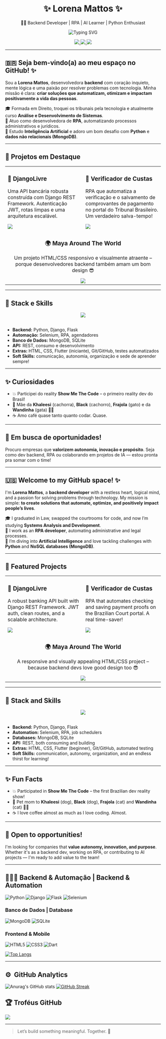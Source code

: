 <h1 align="center">✨ Lorena Mattos ✨</h1>
<p align="center">👩‍💻 Backend Developer | RPA | AI Learner | Python Enthusiast</p>

<div align="center">
  <img src="https://readme-typing-svg.herokuapp.com?font=Fira+Code&pause=1000&color=00FF00&center=true&vCenter=true&width=500&lines=I+automate+so+I+can+nap+more;Bots+do+the+boring+stuff;RPA+is+my+partner+in+crime" alt="Typing SVG" />
</div>

<p align="center">
  <a href="https://github.com/lorena-mattos">
    <img src="https://img.shields.io/badge/GitHub-100000?style=for-the-badge&logo=github&logoColor=white">
  </a>
  <a href="https://www.linkedin.com/in/lorena-mattos">
    <img src="https://img.shields.io/badge/LinkedIn-0077B5?style=for-the-badge&logo=linkedin&logoColor=white">
  </a>
  <a href="https://instagram.com/lolamattos">
    <img src="https://img.shields.io/badge/Instagram-E4405F?style=for-the-badge&logo=instagram&logoColor=white">
  </a>
</p>

---

## 🇧🇷 Seja bem-vindo(a) ao meu espaço no GitHub! ✨

Sou a **Lorena Mattos**, desenvolvedora **backend** com coração inquieto, mente lógica e uma paixão por resolver problemas com tecnologia. Minha missão é clara: **criar soluções que automatizam, otimizam e impactam positivamente a vida das pessoas**.

🎓 Formada em Direito, troquei os tribunais pela tecnologia e atualmente curso **Análise e Desenvolvimento de Sistemas**.  
🤖 Atuo como desenvolvedora de **RPA**, automatizando processos administrativos e jurídicos.  
🧠 Estudo **Inteligência Artificial** e adoro um bom desafio com **Python** e **dados não relacionais (MongoDB)**.

---

## 🚀 Projetos em Destaque

<div align="center">
  <table>
    <tr>
      <td width="50%">
        <h3>🏦 DjangoLivre</h3>
        <p>Uma API bancária robusta construída com Django REST Framework. Autenticação JWT, rotas limpas e uma arquitetura escalável.</p>
        <a href="https://github.com/Lorena-Mattos/DjangoLivre">
          <img src="https://github-readme-stats.vercel.app/api/pin/?username=Lorena-Mattos&repo=DjangoLivre&theme=radical" />
        </a>
      </td>
      <td width="50%">
        <h3>📄 Verificador de Custas</h3>
        <p>RPA que automatiza a verificação e o salvamento de comprovantes de pagamento no portal do Tribunal Brasileiro. Um verdadeiro salva-tempo!</p>
        <a href="https://github.com/Lorena-Mattos/verificador-pagamento-custas-jud">
          <img src="https://github-readme-stats.vercel.app/api/pin/?username=Lorena-Mattos&repo=verificador-pagamento-custas-jud&theme=radical" />
        </a>
      </td>
    </tr>
    <tr>
      <td colspan="2" align="center">
        <h3>🌍 Maya Around The World</h3>
        <p>Um projeto HTML/CSS responsivo e visualmente atraente – porque desenvolvedores backend também amam um bom design 😎</p>
        <a href="https://github.com/Lorena-Mattos/maya-around-the-world">
          <img src="https://github-readme-stats.vercel.app/api/pin/?username=Lorena-Mattos&repo=maya-around-the-world&theme=radical" />
        </a>
      </td>
    </tr>
  </table>
</div>


---

## 🧠 Stack e Skills

<div align="center">
  <img src="https://skillicons.dev/icons?i=python,django,flask,mongodb,selenium,git,github,html,css,dart" />
</div>
<br>

- **Backend:** Python, Django, Flask  
- **Automação:** Selenium, RPA, agendadores  
- **Banco de Dados:** MongoDB, SQLite  
- **API:** REST, consumo e desenvolvimento  
- **Extras:** HTML, CSS, Flutter (iniciante), Git/GitHub, testes automatizados  
- **Soft Skills:** comunicação, autonomia, organização e sede de aprender sempre!

---

## ✨ Curiosidades

- 💥 Participei do reality **Show Me The Code** – o primeiro reality dev do Brasil!
- 🐾 Mãe da **Khaleesi** (cachorra), **Black** (cachorro), **Frajola** (gato) e da **Wandinha** (gata) 🐶🐱
- ☕ Amo café quase tanto quanto codar. Quase.

---

## 💼 Em busca de oportunidades!

Procuro empresas que **valorizem autonomia, inovação e propósito**. Seja como dev backend, RPA ou colaborando em projetos de IA — estou pronta pra somar com o time!  

---

## 🇺🇸 Welcome to my GitHub space! ✨

I'm **Lorena Mattos**, a **backend developer** with a restless heart, logical mind, and a passion for solving problems through technology. My mission is simple: **to create solutions that automate, optimize, and positively impact people’s lives**.

🎓 I graduated in Law, swapped the courtrooms for code, and now I’m studying **Systems Analysis and Development**.  
🤖 I work as an **RPA developer**, automating administrative and legal processes.  
🧠 I’m diving into **Artificial Intelligence** and love tackling challenges with **Python** and **NoSQL databases (MongoDB)**.

---

## 🚀 Featured Projects

<div align="center">
  <table>
    <tr>
      <td width="50%">
        <h3>🏦 DjangoLivre</h3>
        <p>A robust banking API built with Django REST Framework. JWT auth, clean routes, and a scalable architecture.</p>
        <a href="https://github.com/Lorena-Mattos/DjangoLivre">
          <img src="https://github-readme-stats.vercel.app/api/pin/?username=Lorena-Mattos&repo=DjangoLivre&theme=radical" />
        </a>
      </td>
      <td width="50%">
        <h3>📄 Verificador de Custas</h3>
        <p>RPA that automates checking and saving payment proofs on the Brazilian Court portal. A real time-saver!</p>
        <a href="https://github.com/Lorena-Mattos/verificador-pagamento-custas-jud">
          <img src="https://github-readme-stats.vercel.app/api/pin/?username=Lorena-Mattos&repo=verificador-pagamento-custas-jud&theme=radical" />
        </a>
      </td>
    </tr>
    <tr>
      <td colspan="2" align="center">
        <h3>🌍 Maya Around The World</h3>
        <p>A responsive and visually appealing HTML/CSS project – because backend devs love good design too 😎</p>
        <a href="https://github.com/Lorena-Mattos/maya-around-the-world">
          <img src="https://github-readme-stats.vercel.app/api/pin/?username=Lorena-Mattos&repo=maya-around-the-world&theme=radical" />
        </a>
      </td>
    </tr>
  </table>
</div>

---

## 🧠 Stack and Skills

<div align="center">
  <img src="https://skillicons.dev/icons?i=python,django,flask,mongodb,selenium,git,github,html,css,dart" />
</div>
<br>

- **Backend:** Python, Django, Flask  
- **Automation:** Selenium, RPA, job schedulers  
- **Databases:** MongoDB, SQLite  
- **API:** REST, both consuming and building  
- **Extras:** HTML, CSS, Flutter (beginner), Git/GitHub, automated testing  
- **Soft Skills:** communication, autonomy, organization, and an endless thirst for learning!

---

## ✨ Fun Facts

- 💥 Participated in **Show Me The Code** – the first Brazilian dev reality show!
- 🐾 Pet mom to **Khaleesi** (dog), **Black** (dog), **Frajola** (cat) and **Wandinha** (cat) 🐶🐱  
- ☕ I love coffee almost as much as I love coding. Almost.

---

## 💼 Open to opportunities!

I'm looking for companies that **value autonomy, innovation, and purpose**. Whether it's as a backend dev, working on RPA, or contributing to AI projects — I'm ready to add value to the team!

---


## 👩🏻‍💻 Backend & Automação | Backend & Automation
![Python](https://img.shields.io/badge/Python-3776AB?style=for-the-badge&logo=python&logoColor=white)
![Django](https://img.shields.io/badge/Django-092E20?style=for-the-badge&logo=django&logoColor=white)
![Flask](https://img.shields.io/badge/Flask-000000?style=for-the-badge&logo=flask&logoColor=white)
![Selenium](https://img.shields.io/badge/Selenium-43B02A?style=for-the-badge&logo=selenium&logoColor=white)

### Banco de Dados | Database
![MongoDB](https://img.shields.io/badge/MongoDB-47A248?style=for-the-badge&logo=mongodb&logoColor=white)
![SQLite](https://img.shields.io/badge/SQLite-003B57?style=for-the-badge&logo=sqlite&logoColor=white)

### Frontend & Mobile
![HTML5](https://img.shields.io/badge/HTML5-E34F26?style=for-the-badge&logo=html5&logoColor=white)
![CSS3](https://img.shields.io/badge/CSS3-1572B6?style=for-the-badge&logo=css3&logoColor=white)
![Dart](https://img.shields.io/badge/Dart-0175C2?style=for-the-badge&logo=dart&logoColor=white)

[![Top Langs](https://github-readme-stats-git-masterrstaa-rickstaa.vercel.app/api/top-langs/?username=lorena-mattos&layout=compact&theme=radical)](https://github.com/lorena-mattos/github-readme-stats)

---
## :gear: &nbsp;GitHub Analytics
![Anurag's GitHub stats](https://github-readme-stats-git-masterrstaa-rickstaa.vercel.app/api?username=lorena-mattos&show_icons=true&theme=radical)
[![GitHub Streak](http://github-readme-streak-stats.herokuapp.com?user=lorena-mattos&theme=radical&date_format=j%20M%5B%20Y%5D)](https://git.io/streak-stats)

## 🏆 Troféus GitHub
![](https://github-profile-trophy.vercel.app/?username=lorena-mattos&theme=radical&no-frame=false&no-bg=true&margin-w=4)

---

> Let’s build something meaningful. Together. 🚀
